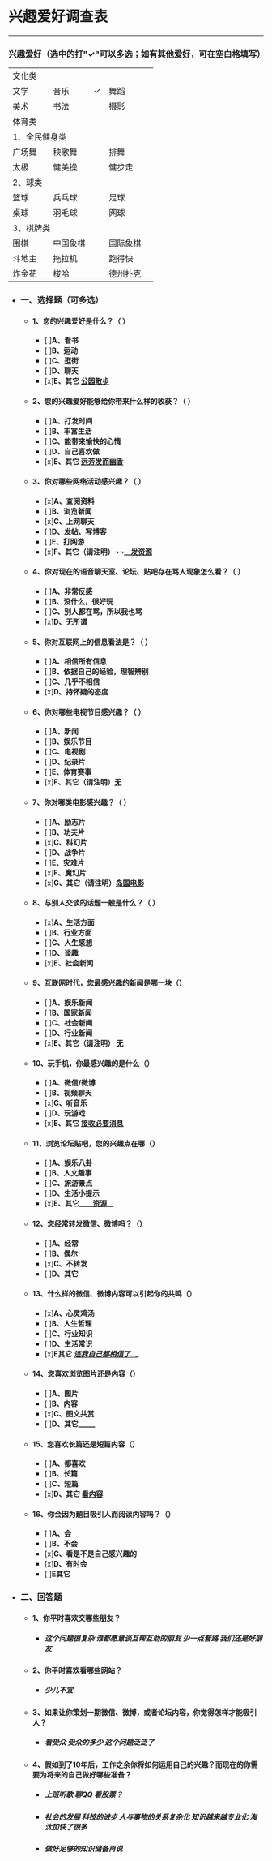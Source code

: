 # 兴趣爱好调查表
---
### 兴趣爱好（选中的打"✓"可以多选；如有其他爱好，可在空白格填写）
<table>
    <td colspan="6">文化类</td>
      <tr>
      <td>文学</td><td></td><td>音乐</td><td>✓</td><td>舞蹈</td><td></td>
      <tr>
      <td>美术</td><td></td><td>书法</td><td></td><td>摄影</td><td></td>
      </tr>
    <td colspan="6">体育类</td>
      <tr>
      <td colspan="6">1、全民健身类</td>
      </tr>
      <td>广场舞</td><td></td><td>秧歌舞</td><td></td><td>排舞</td><td></td>
      <tr>
      <td>太极</td><td></td><td>健美操</td><td></td><td>健步走</td><td></td>
      <tr>
      <td colspan="6">2、球类</td>
      </tr>
      <tr>
      <td>篮球</td><td></td><td>兵乓球</td><td></td><td>足球</td><td></td>
      <tr>
      <td>桌球</td><td></td><td>羽毛球</td><td></td><td>网球</td><td></td>
      </tr>
      <td colspan="6">3、棋牌类</td>
      <tr>
      <td>围棋</td><td></td><td>中国象棋</td><td></td><td>国际象棋</td><td></td>
      <tr>
      <td>斗地主</td><td></td><td>拖拉机</td><td></td><td>跑得快</td><td></td>
      <tr>
      <td>炸金花</td><td></td><td>梭哈</td><td></td><td>德州扑克</td><td></td>
      </tr>
</table>

* ### 一、选择题（可多选）
  * #### 1、您的兴趣爱好是什么？（ ）
      * [ ]**A、看书**
      * [ ]**B、运动**   
      * [ ]**C、逛街**    
      * [ ]**D、聊天**
      * [x]**E、其它   <u>公园散步</u>**  
  * #### 2、您的兴趣爱好能够给你带来什么样的收获？（ ）
      * [ ]**A、打发时间**
      * [ ]**B、丰富生活**  
      * [ ]**C、能带来愉快的心情**
      * [ ]**D、自己喜欢做**
      * [x]**E、其它 <u>远芳发而幽香</u>**  
  * #### 3、你对哪些网络活动感兴趣？（ ）
      * [x]**A、查阅资料**
      * [ ]**B、浏览新闻**
      * [x]**C、上网聊天**
      * [ ]**D、发帖、写博客**
      * [ ]**E、打网游**
      * [x]**F、其它（请注明）¬¬__<u>发资源</u>**
  * #### 4、你对现在的语音聊天室、论坛、贴吧存在骂人现象怎么看？（  ）
      * [ ]**A、非常反感**
      * [ ]**B、没什么，很好玩**    
      * [ ]**C、别人都在骂，所以我也骂**
      * [x]**D、无所谓**
  * #### 5、你对互联网上的信息看法是？（  ）
      * [ ]**A、相信所有信息**
      * [ ]**B、依据自己的经验，理智辨别**  
      * [ ]**C、几乎不相信**  
      * [x]**D、持怀疑的态度**
  * #### 6、你对哪些电视节目感兴趣？（  ）
      * [ ]**A、新闻**
      * [ ]**B、娱乐节目**
      * [ ]**C、电视剧**
      * [ ]**D、纪录片**
      * [ ]**E、体育赛事**
      * [x]**F、其它（请注明）<u>无</u>**
  * #### 7、你对哪类电影感兴趣？（  ）
      * [ ]**A、励志片**
      * [ ]**B、功夫片**
      * [x]**C、科幻片**
      * [ ]**D、战争片**
      * [ ]**E、灾难片**
      * [x]**F、魔幻片**
      * [x]**G、其它（请注明）<u>岛国电影</u>**
  * #### 8、与别人交谈的话题一般是什么？（  ）
      * [x]**A、生活方面**   
      * [ ]**B、行业方面**   
      * [ ]**C、人生感想**   
      * [ ]**D、谈趣**
      * [x]**E、社会新闻**
  * #### 9、互联网时代，您最感兴趣的新闻是哪一块（）
      * [ ]**A、娱乐新闻**
      * [ ]**B、国家新闻**
      * [ ]**C、社会新闻**
      * [ ]**D、行业新闻**  
      * [x]**E、其它（请注明） <u>无</u>**
  * #### 10、玩手机，你最感兴趣的是什么（）
      * [ ]**A、微信/微博**
      * [ ]**B、视频聊天**   
      * [x]**C、听音乐**
      * [ ]**D、玩游戏**    
      * [x]**E、其它 <u>接收必要消息</u>**
  * #### 11、浏览论坛贴吧，您的兴趣点在哪（）
      * [ ]**A、娱乐八卦**   
      * [ ]**B、人文趣事**
      * [ ]**C、旅游景点**   
      * [ ]**D、生活小提示**
      * [x]**E、其它____<u>资源</u>__**
  * #### 12、您经常转发微信、微博吗？（）
      * [ ]**A、经常**
      * [ ]**B、偶尔**
      * [x]**C、不转发**
      * [ ]**D、其它**
  * #### 13、什么样的微信、微博内容可以引起你的共鸣（）
      * [x]**A、心灵鸡汤**
      * [ ]**B、人生哲理**  
      * [ ]**C、行业知识**    
      * [ ]**D、生活常识**
      * [x]**E其它 ___<u>连我自己都相信了..</u>____**
  * #### 14、您喜欢浏览图片还是内容（）
      * [ ]**A、图片**
      * [ ]**B、内容**      
      * [x]**C、图文共赏**    
      * [ ]**D、其它_____**
  * #### 15、您喜欢长篇还是短篇内容（）
      * [ ]**A、都喜欢**
      * [ ]**B、长篇**
      * [ ]**C、短篇**
      * [x]**D、其它 <u>看内容</u>**
  * #### 16、你会因为题目吸引人而阅读内容吗？（）
      * [ ]**A、会**
      * [ ]**B、不会**     
      * [x]**C、看是不是自己感兴趣的**  
      * [x]**D、有时会**
      * [ ]**E其它**
* ### 二、回答题
  * #### 1、你平时喜欢交哪些朋友？
    * ##### 这个问题很复杂 谁都愿意谈互帮互助的朋友 少一点套路 我们还是好朋友
  * #### 2、你平时喜欢看哪些网站？
    * ##### 少儿不宜
  * #### 3、如果让你策划一期微信、微博，或者论坛内容，你觉得怎样才能吸引人？
    * ##### 看受众 受众的多少 这个问题泛泛了
  * #### 4、假如到了10年后，工作之余你将如何运用自己的兴趣？而现在的你需要为将来的自己做好哪些准备？
    * ##### 上班听歌 聊QQ 看股票？
    * ##### 社会的发展 科技的进步 人与事物的关系复杂化 知识越来越专业化 淘汰加快了很多
    * ##### 做好足够的知识储备再说
